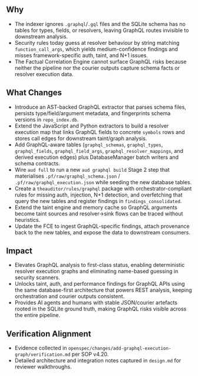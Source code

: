 ## Why
- The indexer ignores `.graphql`/`.gql` files and the SQLite schema has no tables for types, fields, or resolvers, leaving GraphQL routes invisible to downstream analysis.
- Security rules today guess at resolver behaviour by string matching `function_call_args`, which yields medium-confidence findings and misses framework-specific auth, taint, and N+1 issues.
- The Factual Correlation Engine cannot surface GraphQL risks because neither the pipeline nor the courier outputs capture schema facts or resolver execution data.

## What Changes
- Introduce an AST-backed GraphQL extractor that parses schema files, persists type/field/argument metadata, and fingerprints schema versions in `repo_index.db`.
- Extend the JavaScript and Python extractors to build a resolver execution map that links GraphQL fields to concrete `symbols` rows and stores call edges for downstream taint/graph analysis.
- Add GraphQL-aware tables (`graphql_schemas`, `graphql_types`, `graphql_fields`, `graphql_field_args`, `graphql_resolver_mappings`, and derived execution edges) plus DatabaseManager batch writers and schema contracts.
- Wire `aud full` to run a new `aud graphql build` Stage 2 step that materialises `.pf/raw/graphql_schema.json` / `.pf/raw/graphql_execution.json` while seeding the new database tables.
- Create a `theauditor/rules/graphql` package with orchestrator-compliant rules for missing auth, injection, N+1 detection, and overfetching that query the new tables and register findings in `findings_consolidated`.
- Extend the taint engine and memory cache so GraphQL arguments become taint sources and resolver->sink flows can be traced without heuristics.
- Update the FCE to ingest GraphQL-specific findings, attach provenance back to the new tables, and expose the data to downstream consumers.

## Impact
- Elevates GraphQL analysis to first-class status, enabling deterministic resolver execution graphs and eliminating name-based guessing in security scanners.
- Unlocks taint, auth, and performance findings for GraphQL APIs using the same database-first architecture that powers REST analysis, keeping orchestration and courier outputs consistent.
- Provides AI agents and humans with stable JSON/courier artefacts rooted in the SQLite ground truth, making GraphQL risks visible across the entire pipeline.

## Verification Alignment
- Evidence collected in `openspec/changes/add-graphql-execution-graph/verification.md` per SOP v4.20.
- Detailed architecture and integration notes captured in `design.md` for reviewer walkthroughs.
